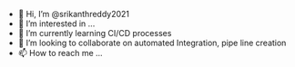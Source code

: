 - 👋 Hi, I’m @srikanthreddy2021
- 👀 I’m interested in ...
- 🌱 I’m currently learning CI/CD processes
- 💞️ I’m looking to collaborate on automated Integration, pipe line creation
- 📫 How to reach me ...

<!---
srikanthreddy2021/srikanthreddy2021 is a ✨ special ✨ repository because its `README.md` (this file) appears on your GitHub profile.
You can click the Preview link to take a look at your changes.
--->
